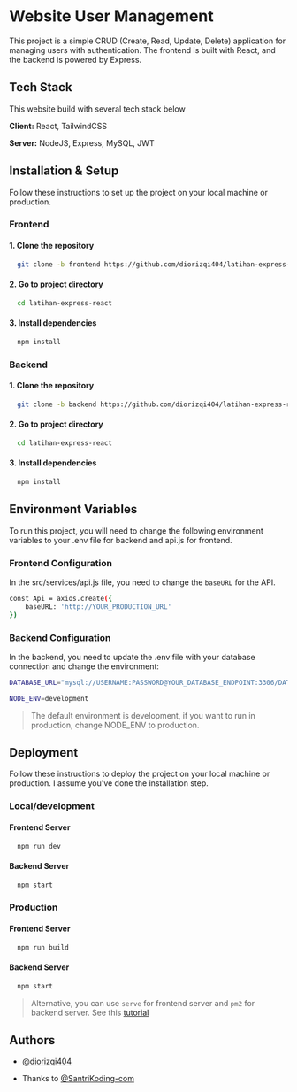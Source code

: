 
# Website User Management

This project is a simple CRUD (Create, Read, Update, Delete) application for managing users with authentication. The frontend is built with React, and the backend is powered by Express.

## Tech Stack
This website build with several tech stack below

**Client:** React, TailwindCSS

**Server:** NodeJS, Express, MySQL, JWT


## Installation & Setup
Follow these instructions to set up the project on your local machine or production.

### Frontend

#### 1. Clone the repository
```bash
  git clone -b frontend https://github.com/diorizqi404/latihan-express-react.git
```

#### 2. Go to project directory
```bash
  cd latihan-express-react
```

#### 3. Install dependencies
```bash
  npm install
```

### Backend

#### 1. Clone the repository
```bash
  git clone -b backend https://github.com/diorizqi404/latihan-express-react.git
```

#### 2. Go to project directory
```bash
  cd latihan-express-react
```

#### 3. Install dependencies
```bash
  npm install
```

## Environment Variables

To run this project, you will need to change the following environment variables to your .env file for backend and api.js for frontend.

### Frontend Configuration
In the src/services/api.js file, you need to change the `baseURL` for the API.

```bash
const Api = axios.create({
    baseURL: 'http://YOUR_PRODUCTION_URL'
})
```

### Backend Configuration
In the backend, you need to update the .env file with your database connection and change the environment:

```bash
DATABASE_URL="mysql://USERNAME:PASSWORD@YOUR_DATABASE_ENDPOINT:3306/DATABASE_NAME"

NODE_ENV=development
```
> The default environment is development, if you want to run in production, change NODE_ENV to production.


## Deployment
Follow these instructions to deploy the project on your local machine or production. I assume you've done the installation step.

### Local/development

#### Frontend Server
```bash
  npm run dev
```

#### Backend Server
```bash
  npm start
```

### Production

#### Frontend Server
```bash
  npm run build
```

#### Backend Server
```bash
  npm start
```

> Alternative, you can use `serve` for frontend server and `pm2` for backend server. See this [tutorial](https://medium.com/@diorizqi/deploy-react-dan-express-di-aws-ec2-instance-4758d4b0427f)





## Authors

- [@diorizqi404](https://www.github.com/diorizqi404)

- Thanks to [@SantriKoding-com](https://github.com/SantriKoding-com)
